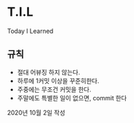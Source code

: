 # T.I.L
Today I Learned

## 규칙
- 절대 어뷰징 하지 않는다.
- 하루에 1커밋 이상을 꾸준히한다.
- 주중에는 무조건 커밋을 한다.
- 주말에도 특별한 일이 없으면, commit 한다

  





2020년 10월 2일 작성